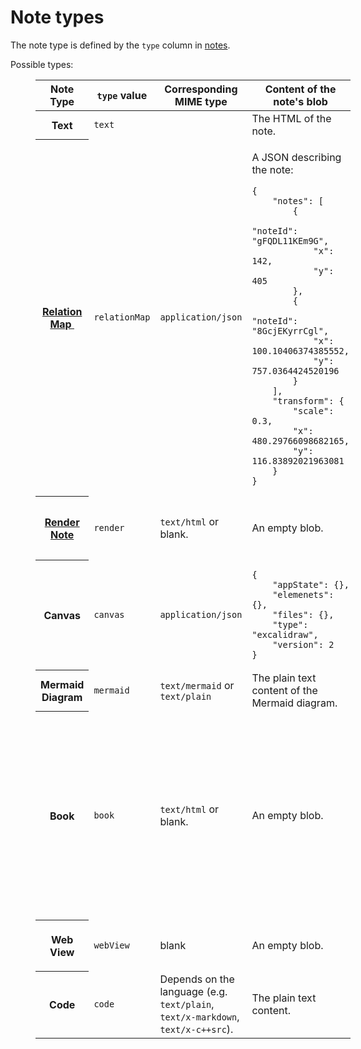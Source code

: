 # Note types
The note type is defined by the `type` column in <a class="reference-link" href="Database/notes.md">notes</a>.

Possible types:

<figure class="table" style="width:100%;"><table class="ck-table-resized"><colgroup><col> <col> <col> <col> <col></colgroup><thead><tr><th>Note Type</th><th><code>type</code> value</th><th>Corresponding MIME type</th><th>Content of the note's blob</th><th>Relevant attributes</th></tr></thead><tbody><tr><th>Text</th><td><code>text</code></td><td>&nbsp;</td><td>The HTML of the note.</td><td>&nbsp;</td></tr><tr><th><a href="https://github.com/zadam/trilium/wiki/Relation-map">Relation Map&nbsp;</a></th><td><code>relationMap</code></td><td><code>application/json</code></td><td><p>A JSON describing the note:</p><pre><code class="language-text-plain">{
    "notes": [
        {
            "noteId": "gFQDL11KEm9G",
            "x": 142,
            "y": 405
        },
        {
            "noteId": "8GcjEKyrrCgl",
            "x": 100.10406374385552,
            "y": 757.0364424520196
        }
    ],
    "transform": {
        "scale": 0.3,
        "x": 480.29766098682165,
        "y": 116.83892021963081
    }
}</code></pre></td><td>None</td></tr><tr><th><a href="https://github.com/zadam/trilium/wiki/Scripts">Render Note</a></th><td><code>render</code></td><td><code>text/html</code> or blank.</td><td>An empty blob.</td><td><code>~renderNote</code> pointing to the HTML note to render.</td></tr><tr><th>Canvas</th><td><code>canvas</code></td><td><code>application/json</code></td><td><pre><code class="language-text-plain">{
	"appState": {},
	"elemenets": {},
	"files": {},
	"type": "excalidraw",
	"version": 2
}</code></pre></td><td>None</td></tr><tr><th>Mermaid Diagram</th><td><code>mermaid</code></td><td><code>text/mermaid</code> or <code>text/plain</code></td><td>The plain text content of the Mermaid diagram.</td><td>None</td></tr><tr><th>Book</th><td><code>book</code></td><td><code>text/html</code> or blank.</td><td>An empty blob.</td><td><ul><li><code>#viewType</code> which can be either <code>grid</code> or <code>list</code>.</li><li><code>#expanded</code></li></ul><p>both options are shown to the user via the “Book Properties” ribbon widget.</p></td></tr><tr><th>Web View</th><td><code>webView</code></td><td>blank</td><td>An empty blob.</td><td><code>#webViewSrc</code> pointing to an URL to render.</td></tr><tr><th>Code</th><td><code>code</code></td><td>Depends on the language (e.g. <code>text/plain</code>, <code>text/x-markdown</code>, <code>text/x-c++src</code>).</td><td>The plain text content.</td><td>&nbsp;</td></tr></tbody></table></figure>